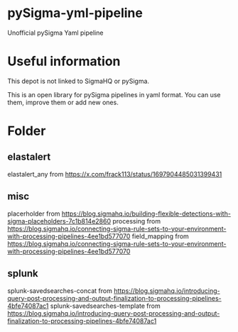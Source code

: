 # pySigma-yml-pipeline
Unofficial pySigma Yaml pipeline

# Useful information

This depot is not linked to SigmaHQ or pySigma.

This is an open library for pySigma pipelines in yaml format.
You can use them, improve them or add new ones.

# Folder
## elastalert
elastalert_any from https://x.com/frack113/status/1697904485031399431

## misc
placerholder from https://blog.sigmahq.io/building-flexible-detections-with-sigma-placeholders-7c1b814e2860
processing from https://blog.sigmahq.io/connecting-sigma-rule-sets-to-your-environment-with-processing-pipelines-4ee1bd577070
field_mapping from https://blog.sigmahq.io/connecting-sigma-rule-sets-to-your-environment-with-processing-pipelines-4ee1bd577070

## splunk
splunk-savedsearches-concat from https://blog.sigmahq.io/introducing-query-post-processing-and-output-finalization-to-processing-pipelines-4bfe74087ac1
splunk-savedsearches-template from https://blog.sigmahq.io/introducing-query-post-processing-and-output-finalization-to-processing-pipelines-4bfe74087ac1
